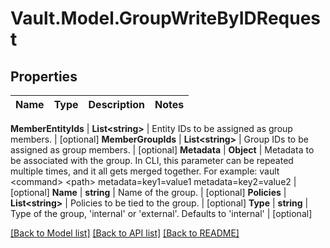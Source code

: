 # Vault.Model.GroupWriteByIDRequest

## Properties

Name | Type | Description | Notes
------------ | ------------- | ------------- | -------------

**MemberEntityIds** | **List&lt;string&gt;** | Entity IDs to be assigned as group members. | [optional] **MemberGroupIds** | **List&lt;string&gt;** | Group IDs to be assigned as group members. | [optional] **Metadata** | **Object** | Metadata to be associated with the group. In CLI, this parameter can be repeated multiple times, and it all gets merged together. For example: vault &lt;command&gt; &lt;path&gt; metadata&#x3D;key1&#x3D;value1 metadata&#x3D;key2&#x3D;value2 | [optional] **Name** | **string** | Name of the group. | [optional] **Policies** | **List&lt;string&gt;** | Policies to be tied to the group. | [optional] **Type** | **string** | Type of the group, &#x27;internal&#x27; or &#x27;external&#x27;. Defaults to &#x27;internal&#x27; | [optional] 

[[Back to Model list]](../README.md#documentation-for-models) [[Back to API list]](../README.md#documentation-for-api-endpoints) [[Back to README]](../README.md)

